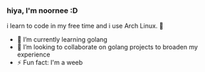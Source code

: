 ### hiya, I'm noornee :D

i learn to code in my free time and i use Arch Linux. 🤧
- 🌱 I’m currently learning golang
- 👯 I’m looking to collaborate on golang projects to broaden my experience
- ⚡ Fun fact: I'm a weeb


<!--
**noornee/noornee** is a ✨ _special_ ✨ repository because its `README.md` (this file) appears on your GitHub profile.

Here are some ideas to get you started:

- 🔭 I’m currently working on ...
- 🌱 I’m currently learning ...
- 👯 I’m looking to collaborate on ...
- 🤔 I’m looking for help with ...
- 💬 Ask me about ...
- 📫 How to reach me: ...
- 😄 Pronouns: ...
- ⚡ Fun fact: ...
-->
